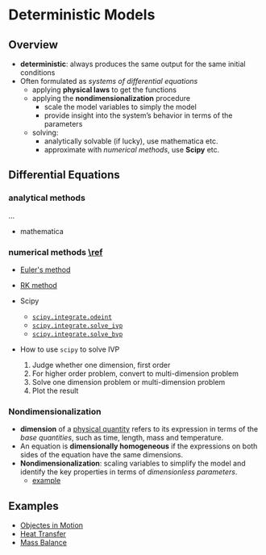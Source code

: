 # Deterministic Models

## Overview

- **deterministic**: always produces the same output for the same initial conditions
- Often formulated as _systems of differential equations_
  - applying **physical laws** to get the functions
  - applying the **nondimensionalization** procedure
    - scale the model variables to simply the model
    - provide insight into the system’s behavior in terms of the parameters
  - solving:
    - analytically solvable (if lucky), use mathematica etc.
    - approximate with _numerical methods_, use **Scipy** etc.

## Differential Equations

### analytical methods

...

- mathematica

### numerical methods [\ref](https://pythonnumericalmethods.berkeley.edu/notebooks/chapter22.00-ODE-Initial-Value-Problems.html)

- [Euler's method](https://pythonnumericalmethods.berkeley.edu/notebooks/chapter22.03-The-Euler-Method.html)
- [RK method](https://pythonnumericalmethods.berkeley.edu/notebooks/chapter22.05-Predictor-Corrector-Methods.html)
- Scipy
  - [`scipy.integrate.odeint`](https://docs.scipy.org/doc/scipy/reference/generated/scipy.integrate.odeint.html)
  - [`scipy.integrate.solve_ivp`](https://pythonnumericalmethods.berkeley.edu/notebooks/chapter22.06-Python-ODE-Solvers.html)
  - [`scipy.integrate.solve_bvp`](https://pythonnumericalmethods.berkeley.edu/notebooks/chapter23.05-Python-ODE-Solvers.html)

- How to use `scipy` to solve IVP
  1. Judge whether one dimension, first order
  2. For higher order problem, convert to multi-dimension problem
  3. Solve one dimension problem or multi-dimension problem
  4. Plot the result

### Nondimensionalization

- **dimension** of a [physical quantity](https://en.wikipedia.org/wiki/International_System_of_Quantities) refers to its expression in terms of the _base quantities_, such as time, length, mass and temperature.
- An equation is **dimensionally homogeneous** if the expressions on both sides of the equation have the same dimensions.
- **Nondimensionalization**: scaling variables to simplify the model and identify the key properties in terms of _dimensionless parameters_.
  - [example](https://ubcmath.github.io/MATH360/deterministic/nondimensionalization/scaling.html)

## Examples

- [Objectes in Motion](https://ubcmath.github.io/MATH360/deterministic/motion/index.html)
- [Heat Transfer](https://ubcmath.github.io/MATH360/deterministic/heat/index.html)
- [Mass Balance](https://ubcmath.github.io/MATH360/deterministic/heat/index.html)
